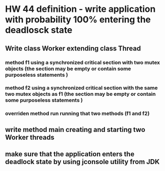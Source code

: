 # HW 44 definition - write application with probability 100% entering the deadlosck state
## Write class Worker extending class Thread
### method f1 using a synchronized critical section with two mutex objects (the section may be empty or contain some purposeless statements )
### method f2 using a synchronized critical section with the same two mutex objects as f1 (the section may be empty or contain some purposeless statements )
### overriden method run running that two methods (f1 and f2)
## write method main creating and starting two Worker threads
## make sure that the application enters the deadlock state by using jconsole utility from JDK
